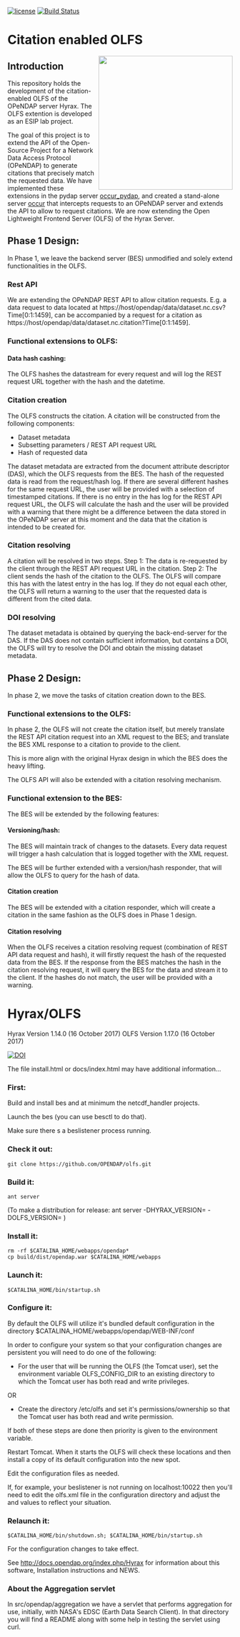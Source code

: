 [![license](https://img.shields.io/github/license/ESIPFed/eskg.svg?maxAge=2592000?style=plastic)](http://www.apache.org/licenses/LICENSE-2.0)
[![Build Status](https://travis-ci.org/ESIPFed/eskg.svg?branch=master)](https://travis-ci.org/ESIPFed/eskg)

# Citation enabled OLFS

<img src="http://www.esipfed.org/sites/default/files/esip-logo.png" align="right" width="300" />

## Introduction
This repository holds the development of the citation-enabled OLFS of the OPeNDAP server Hyrax. The OLFS extention is developed as an ESIP lab project.  

The goal of this project is to extend the API of the Open-Source Project for a Network Data Access Protocol (OPeNDAP) to generate citations that precisely match the requested data. We have implemented these extensions in the pydap server [occur_pydap](https://github.com/NiklasPhabian/occur_pydap), and created a stand-alone server [occur](https://github.com/NiklasPhabian/occur) that intercepts requests to an OPeNDAP server and extends the API to allow to request citations. We are now extending the Open Lightweight Frontend Server (OLFS) of the Hyrax Server. 

## Phase 1 Design:
In Phase 1, we leave the backend server (BES) unmodified and solely extend functionalities in the OLFS.

[phase1_design]:doc/README/OLFSextention.jpg


### Rest API
We are extending the OPeNDAP REST API to allow citation requests. E.g. a data request to data located at
https://host/opendap/data/dataset.nc.csv?Time[0:1:1459], can be accompanied by a request for a citation as https://host/opendap/data/dataset.nc.citation?Time[0:1:1459].

### Functional extensions to OLFS:
#### Data hash cashing:
The OLFS hashes the datastream for every request and will log the REST request URL together with the hash and the datetime.

### Citation creation
The OLFS constructs the citation. A citation will be constructed from the following components:
* Dataset metadata
* Subsetting parameters / REST API request URL
* Hash of requested data

The dataset metadata are extracted from the document attribute descriptor (DAS), which the OLFS requests from the BES. The hash of the requested data is read from the request/hash log. If there are several different hashes for the same request URL, the user will be provided with a selection of timestamped citations. If there is no entry in the has log for the REST API request URL, the OLFS will calculate the hash and the user will be provided with a warning that there might be a difference between the data stored in the OPeNDAP server at this moment and the data that the citation is intended to be created for.

### Citation resolving
A citation will be resolved in two steps. 
Step 1: The data is re-requested by the client through the REST API request URL in the citation. 
Step 2: The client sends the hash of the citation to the OLFS. The OLFS will compare this has with the latest entry in the has log. If they do not equal each other, the OLFS will return a warning to the user that the requested data is different from the cited data.

### DOI resolving
The dataset metadata is obtained by querying the back-end-server for the DAS. If the DAS does not contain sufficient information, but contains a DOI, the OLFS will try to resolve the DOI and obtain the missing dataset metadata.

## Phase 2 Design:
In phase 2, we move the tasks of citation creation down to the BES.

### Functional extensions to the OLFS:
In phase 2, the OLFS will not create the citation itself, but merely translate the REST API citation request into an XML request to the BES; and translate the BES XML response to a citation to provide to the client.

This is more align with the original Hyrax design in which the BES does the heavy lifting.

The OLFS API will also be extended with a citation resolving mechanism.

### Functional extension to the BES:
The BES will be extended by the following features:

#### Versioning/hash:
The BES will maintain track of changes to the datasets. Every data request will trigger a hash calculation that is logged together with the XML request.

The BES will be further extended with a version/hash responder, that will allow the OLFS to query for the hash of data.

#### Citation creation
The BES will be extended with a citation responder, which will create a citation in the same fashion as the OLFS does in Phase 1 design.

#### Citation resolving
When the OLFS receives a citation resolving request (combination of REST API data request and hash), it will firstly request the hash of the requested data from the BES. If the response from the BES matches the hash in the citation resolving request, it will query the BES for the data and stream it to the client.
If the hashes do not match, the user will be provided with a warning.



# Hyrax/OLFS

Hyrax Version 1.14.0  (16 October 2017)
OLFS  Version 1.17.0  (16 October 2017)

[![DOI](https://www.zenodo.org/badge/26560831.svg)](https://www.zenodo.org/badge/latestdoi/26560831)

The file install.html or docs/index.html may have additional information...

### First:

Build and install bes and at minimum the netcdf_handler projects.

Launch the bes (you can use besctl to do that). 

Make sure there s a beslistener process running.

### Check it out:

    git clone https://github.com/OPENDAP/olfs.git


### Build it:

    ant server

(To make a distribution for release:  ant server -DHYRAX_VERSION=<num> -DOLFS_VERSION=<num> )

### Install it:

    rm -rf $CATALINA_HOME/webapps/opendap*
    cp build/dist/opendap.war $CATALINA_HOME/webapps

### Launch it:

    $CATALINA_HOME/bin/startup.sh

### Configure it:

By default the OLFS will utilize it's bundled default configuration in the directory
    $CATALINA_HOME/webapps/opendap/WEB-INF/conf

In order to configure your system so that your configuration changes are persistent 
you will need to do one of the following:

* For the user that will be running the OLFS (the Tomcat user), set
the environment variable OLFS_CONFIG_DIR to an existing directory to
which the Tomcat user has both read and write privileges.

OR

* Create the directory /etc/olfs and set it's permissions/ownership so
that the Tomcat user has both read and write permission.

If both of these steps are done then priority is given to the environment variable.

Restart Tomcat. When it starts the OLFS will check these locations and then install a copy of its default configuration into the new spot.

Edit the configuration files as needed.

If, for example, your beslistener is not running on localhost:10022
then you'll need to edit the olfs.xml file in the configuration
directory and adjust the <host> and <port> values to reflect your
situation.

### Relaunch it:

    $CATALINA_HOME/bin/shutdown.sh; $CATALINA_HOME/bin/startup.sh

For the configuration changes to take effect.

See http://docs.opendap.org/index.php/Hyrax for information about this software, Installation
instructions and NEWS.

### About the Aggregation servlet

In src/opendap/aggregation we have a servlet that performs aggregation for use,
initially, with NASA's EDSC (Earth Data Search Client). In that directory you
will find a README along with some help in testing the servlet using curl.
